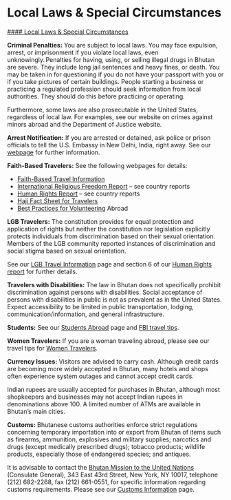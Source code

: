 # Local Laws & Special Circumstances

[#### Local Laws & Special Circumstances](javascript:void(0); "Local Laws & Special Circumstances")

**Criminal Penalties:** You are subject to local laws. You may face expulsion, arrest, or imprisonment if you violate local laws, even unknowingly. Penalties for having, using, or selling illegal drugs in Bhutan are severe. They include long jail sentences and heavy fines, or death. You may be taken in for questioning if you do not have your passport with you or if you take pictures of certain buildings. People starting a business or practicing a regulated profession should seek information from local authorities. They should do this before practicing or operating.

Furthermore, some laws are also prosecutable in the United States, regardless of local law. For examples, see our website on crimes against minors abroad and the Department of Justice website.

**Arrest Notification:** If you are arrested or detained, ask police or prison officials to tell the U.S. Embassy in New Delhi, India, right away. See our [webpage](http://travel.state.gov/content/passports/english/emergencies/arrest.html) for further information.

**Faith-Based Travelers:** See the following webpages for details:

* [Faith-Based Travel Information](https://travel.state.gov/content/passports/en/go/faith-based-travel.html)
* [International Religious Freedom Report](http://www.state.gov/j/drl/irf/rpt/index.htm) – see country reports
* [Human Rights Report](http://www.state.gov/j/drl/rls/hrrpt/) – see country reports
* [Hajj Fact Sheet for Travelers](http://travel.state.gov/content/passports/en/go/Hajj.html)
* [Best Practices for Volunteering](https://travel.state.gov/content/passports/en/go/volunteer.html) Abroad

**LGB Travelers:** The constitution provides for equal protection and application of rights but neither the constitution nor legislation explicitly protects individuals from discrimination based on their sexual orientation. Members of the LGB community reported instances of discrimination and social stigma based on sexual orientation.

See our [LGB Travel Information](http://travel.state.gov/content/passports/english/go/lgbt.html) page and section 6 of our [Human Rights report](http://www.state.gov/j/drl/rls/hrrpt/) for further details.

**Travelers with Disabilities:** The law in Bhutan does not specifically prohibit discrimination against persons with disabilities. Social acceptance of persons with disabilities in public is not as prevalent as in the United States. Expect accessibility to be limited in public transportation, lodging, communication/information, and general infrastructure.

**Students:** See our [Students Abroad](http://travel.state.gov/content/studentsabroad/en.html) page and [FBI travel tips](https://ucr.fbi.gov/investigate/counterintelligence/student-brochure).

**Women Travelers:** If you are a woman traveling abroad, please see our travel tips for [Women Travelers](http://travel.state.gov/content/passports/english/go/Women.html).

**Currency Issues:** Visitors are advised to carry cash. Although credit cards are becoming more widely accepted in Bhutan, many hotels and shops often experience system outages and cannot accept credit cards.

Indian rupees are usually accepted for purchases in Bhutan, although most shopkeepers and businesses may not accept Indian rupees in denominations above 100. A limited number of ATMs are available in Bhutan’s main cities.

**Customs:** Bhutanese customs authorities enforce strict regulations concerning temporary importation into or export from Bhutan of items such as firearms, ammunition, explosives and military supplies; narcotics and drugs (except medically prescribed drugs); tobacco products; wildlife products, especially those of endangered species; and antiques.

It is advisable to contact the [Bhutan Mission to the United Nations](https://www.mfa.gov.bt/pmbny/) (Consulate General), 343 East 43rd Street, New York, NY 10017, telephone (212) 682-2268, fax (212) 661-0551, for specific information regarding customs requirements. Please see our [Customs Information](https://travel.state.gov/content/travel/en/international-travel/before-you-go/other-legal/customs-and-import.html) page.